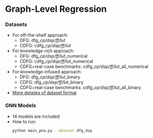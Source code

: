 # Graph-Level Regression

### Datasets
* For off-the-shelf approach:
  * DFG: dfg_*cp/dsp/ff/lut*
  * CDFG: cdfg_*cp/dsp/ff/lut*
* For knowledge-rich approach:
  * DFG: dfg_*cp/dsp/ff/lut*_numerical
  * CDFG: cdfg_*cp/dsp/ff/lut*_numerical
  * CDFG+real-case benchmarks: cdfg_*cp/dsp/ff/lut*_all_numerical
* For knowledge-infused approach:
  * DFG: dfg_*cp/dsp/ff/lut*_binary
  * CDFG: dfg_*cp/dsp/ff/lut*_binary
  * CDFG+real-case benchmarks: cdfg_*cp/dsp/ff/lut*_all_binary
* [More detailes of dataset format](https://github.com/lydiawunan/HLS-Perf-Prediction-with-GNNs/tree/main/GNN/dataset)

### GNN Models
* 14 models are included
* How to run:
  ```sh 
  python main_pna.py --dataset dfg_dsp
  ```

